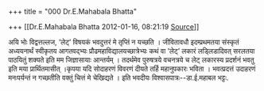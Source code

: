 +++
title = "000 Dr.E.Mahabala Bhatta"

+++
[[Dr.E.Mahabala Bhatta	2012-01-16, 08:21:19 [Source](https://groups.google.com/g/bvparishat/c/MfO6kiMb9qU)]]



अयि भोः विद्वत्तल्लज, ’लेट्’ विषयकं भवदुत्तरं मे तृप्तिं न यच्छति । जीवितावधौ इदम्प्रथमतया संस्कृतं अध्ययनार्थं स्वीकृतय आगतवद्भ्यः प्रौढमहाविद्यालयच्छात्रेभ्यः कथं वा ’लेट्’ लकारं लड्लिडादिवत् सरलतया पाठयितुं शक्यते इति मम जिज्ञासायाः आन्तर्यम् । तदर्थमेव पुरुषत्रये वचनत्रये च लेट् लकारस्य प्रदर्शनं भवतु इति मया प्रार्थितमासीत् ।कृपया यदि सोदाहरणं विवरणं दीयते तर्हि महानुपकारः भविता । भवत्प्रदत्तं उदाहरणं मनःपर्यन्तं न गच्छतीति वक्तुं चित्तं मे चेखिद्यते । इति भवदीयः विश्वासपात्रः--डा.ई.महाबल भट्टः.  
  

